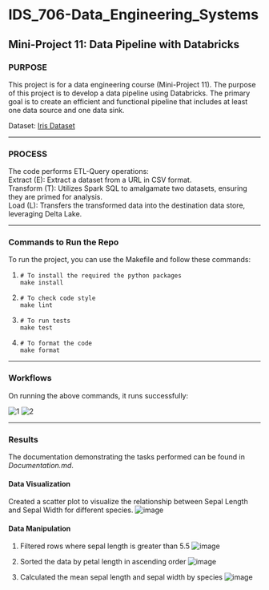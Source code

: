 # IDS_706-Data_Engineering_Systems
## Mini-Project 11: Data Pipeline with Databricks

### PURPOSE

This project is for a data engineering course (Mini-Project 11). The purpose of this project is to develop a data pipeline using Databricks. The primary goal is to create an efficient and functional pipeline that includes at least one data source and one data sink.

Dataset: [Iris Dataset](https://gist.github.com/netj/8836201)

***

### PROCESS

The code performs ETL-Query operations:  
Extract (E): Extract a dataset from a URL in CSV format.  
Transform (T): Utilizes Spark SQL to amalgamate two datasets, ensuring they are primed for analysis.  
Load (L): Transfers the transformed data into the destination data store, leveraging Delta Lake.  
   
***

### Commands to Run the Repo

To run the project, you can use the Makefile and follow these commands:
1. ```
   # To install the required the python packages
   make install
   ```
2. ```
   # To check code style
   make lint
   ```
3. ```
   # To run tests
   make test
   ```
4. ```
   # To format the code
   make format
   ```

***

### Workflows

On running the above commands, it runs successfully:

![1](https://github.com/afraa-n/afraa-noureen_Mini-Project-9/assets/143756865/0cea640f-1af7-4b30-9b99-38c5432f6324)
![2](https://github.com/afraa-n/afraa-noureen_Mini-Project-9/assets/143756865/9022f67d-22a5-485a-b881-d8a40ba4d5a5)

***

### Results

The documentation demonstrating the tasks performed can be found in _Documentation.md_.

#### Data Visualization
Created a scatter plot to visualize the relationship between Sepal Length and Sepal Width for different species.
![image](https://github.com/afraa-n/afraa-noureen_Mini-Project-9/assets/143756865/3277a351-f838-4b86-a3a0-195963ae24fe)

#### Data Manipulation
1. Filtered rows where sepal length is greater than 5.5
![image](https://github.com/afraa-n/afraa-noureen_Mini-Project-9/assets/143756865/00fa416f-8a6b-478c-a2bf-e0d84bd0fd0a)

2. Sorted the data by petal length in ascending order
![image](https://github.com/afraa-n/afraa-noureen_Mini-Project-9/assets/143756865/9601a1d7-7743-4624-9688-7873f8b1a12d)

3. Calculated the mean sepal length and sepal width by species
![image](https://github.com/afraa-n/afraa-noureen_Mini-Project-9/assets/143756865/4dadbbf1-2607-4f1f-9e6c-467da49ea815)
